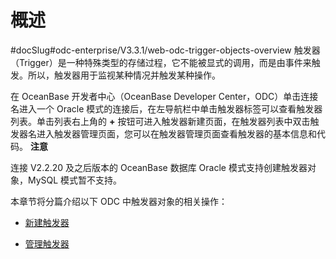 概述 
=======================
#docSlug#odc-enterprise/V3.3.1/web-odc-trigger-objects-overview
触发器（Trigger）是一种特殊类型的存储过程，它不能被显式的调用，而是由事件来触发。所以，触发器用于监视某种情况并触发某种操作。

在 OceanBase 开发者中心（OceanBase Developer Center，ODC）单击连接名进入一个 Oracle 模式的连接后，在左导航栏中单击触发器标签可以查看触发器列表。单击列表右上角的 **+** 按钮可进入触发器新建页面，在触发器列表中双击触发器名进入触发器管理页面，您可以在触发器管理页面查看触发器的基本信息和代码。
**注意**



连接 V2.2.20 及之后版本的 OceanBase 数据库 Oracle 模式支持创建触发器对象，MySQL 模式暂不支持。

本章节将分篇介绍以下 ODC 中触发器对象的相关操作：

* [新建触发器](../../../7.client-odc-user-guide/10.client-odc-database-objects/7.client-odc-trigger-objects/2.client-odc-create-a-trigger.md)

  

* [管理触发器](../../../7.client-odc-user-guide/10.client-odc-database-objects/7.client-odc-trigger-objects/3.client-odc-manage-triggers.md)

  



